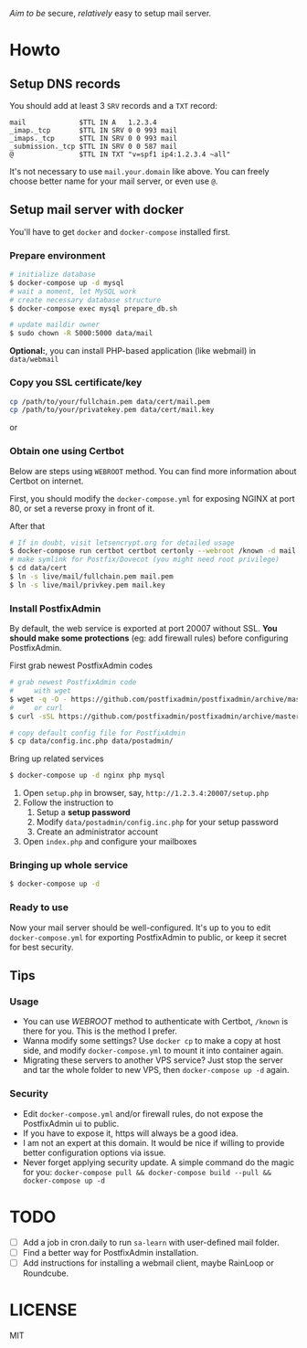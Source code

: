 *Aim to be* secure, *relatively* easy to setup mail server.

# Howto

## Setup DNS records

You should add at least 3 `SRV` records and a `TXT` record:

```dns
mail             $TTL IN A   1.2.3.4
_imap._tcp       $TTL IN SRV 0 0 993 mail
_imaps._tcp      $TTL IN SRV 0 0 993 mail
_submission._tcp $TTL IN SRV 0 0 587 mail
@                $TTL IN TXT "v=spf1 ip4:1.2.3.4 ~all"
```

It's not necessary to use `mail.your.domain` like above. You can freely choose better name for your mail server, or even use `@`.

## Setup mail server with docker

You'll have to get `docker` and `docker-compose` installed first.

### Prepare environment

```sh
# initialize database
$ docker-compose up -d mysql
# wait a moment, let MySQL work
# create necessary database structure
$ docker-compose exec mysql prepare_db.sh

# update maildir owner
$ sudo chown -R 5000:5000 data/mail
```

**Optional:**, you can install PHP-based application (like webmail) in `data/webmail`

### Copy you SSL certificate/key

```sh
cp /path/to/your/fullchain.pem data/cert/mail.pem
cp /path/to/your/privatekey.pem data/cert/mail.key
```

or

### Obtain one using Certbot

Below are steps using `WEBROOT` method. You can find more information about Certbot on internet.

First, you should modify the `docker-compose.yml` for exposing NGINX at port 80, or set a reverse proxy in front of it.

After that

```sh
# If in doubt, visit letsencrypt.org for detailed usage
$ docker-compose run certbot certbot certonly --webroot /known -d mail.your.domain -d another_host.your.domain --cert-name mail
# make symlink for Postfix/Dovecot (you might need root privilege)
$ cd data/cert
$ ln -s live/mail/fullchain.pem mail.pem
$ ln -s live/mail/privkey.pem mail.key
```

### Install PostfixAdmin

By default, the web service is exported at port 20007 without SSL. **You should make some protections** (eg: add firewall rules) before configuring PostfixAdmin.

First grab newest PostfixAdmin codes

```sh
# grab newest PostfixAdmin code
#     with wget
$ wget -q -O - https://github.com/postfixadmin/postfixadmin/archive/master.tar.gz | tar zxf - --strip-component 1 -C data/postadmin
#     or curl
$ curl -sSL https://github.com/postfixadmin/postfixadmin/archive/master.tar.gz | tar zxf - --strip-component 1 -C data/postadmin

# copy default config file for PostfixAdmin
$ cp data/config.inc.php data/postadmin/
```

Bring up related services

```sh
$ docker-compose up -d nginx php mysql
```

1. Open `setup.php` in browser, say, `http://1.2.3.4:20007/setup.php`
2. Follow the instruction to
   1. Setup a **setup password**
   2. Modify `data/postadmin/config.inc.php` for your setup password
   3. Create an administrator account
3. Open `index.php` and configure your mailboxes

### Bringing up whole service

```sh
$ docker-compose up -d
```

### Ready to use

Now your mail server should be well-configured. It's up to you to edit `docker-compose.yml` for exporting PostfixAdmin to public, or keep it secret for best security.

## Tips

### Usage

- You can use *WEBROOT* method to authenticate with Certbot, `/known` is there for you. This is the method I prefer.
- Wanna modify some settings? Use `docker cp` to make a copy at host side, and modify `docker-compose.yml` to mount it into container again.
- Migrating these servers to another VPS service? Just stop the server and tar the whole folder to new VPS, then `docker-compose up -d` again.

### Security

- Edit `docker-compose.yml` and/or firewall rules, do not expose the PostfixAdmin ui to public.
- If you have to expose it, https will always be a good idea.
- I am not an expert at this domain. It would be nice if willing to provide better configuration options via issue.
- Never forget applying security update. A simple command do the magic for you: `docker-compose pull && docker-compose build --pull && docker-compose up -d`

# TODO

- [ ] Add a job in cron.daily to run `sa-learn` with user-defined mail folder.
- [ ] Find a better way for PostfixAdmin installation.
- [ ] Add instructions for installing a webmail client, maybe RainLoop or Roundcube.

# LICENSE

MIT

